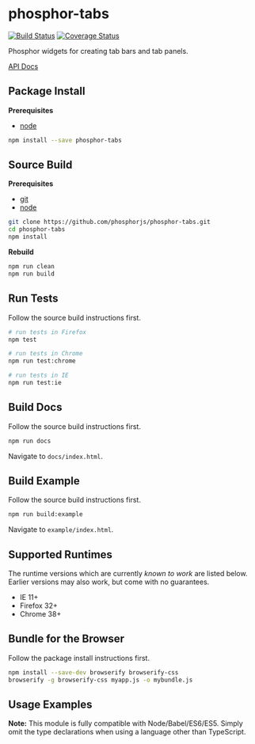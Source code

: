 phosphor-tabs
=============

[![Build Status](https://travis-ci.org/phosphorjs/phosphor-tabs.svg)](https://travis-ci.org/phosphorjs/phosphor-tabs?branch=master)
[![Coverage Status](https://coveralls.io/repos/phosphorjs/phosphor-tabs/badge.svg?branch=master&service=github)](https://coveralls.io/github/phosphorjs/phosphor-tabs?branch=master)

Phosphor widgets for creating tab bars and tab panels.

[API Docs](http://phosphorjs.github.io/phosphor-tabs/api/)


Package Install
---------------

**Prerequisites**
- [node](http://nodejs.org/)

```bash
npm install --save phosphor-tabs
```


Source Build
------------

**Prerequisites**
- [git](http://git-scm.com/)
- [node](http://nodejs.org/)

```bash
git clone https://github.com/phosphorjs/phosphor-tabs.git
cd phosphor-tabs
npm install
```

**Rebuild**
```bash
npm run clean
npm run build
```


Run Tests
---------

Follow the source build instructions first.

```bash
# run tests in Firefox
npm test

# run tests in Chrome
npm run test:chrome

# run tests in IE
npm run test:ie
```


Build Docs
----------

Follow the source build instructions first.

```bash
npm run docs
```

Navigate to `docs/index.html`.


Build Example
-------------

Follow the source build instructions first.

```bash
npm run build:example
```

Navigate to `example/index.html`.


Supported Runtimes
------------------

The runtime versions which are currently *known to work* are listed below.
Earlier versions may also work, but come with no guarantees.

- IE 11+
- Firefox 32+
- Chrome 38+


Bundle for the Browser
----------------------

Follow the package install instructions first.

```bash
npm install --save-dev browserify browserify-css
browserify -g browserify-css myapp.js -o mybundle.js
```


Usage Examples
--------------

**Note:** This module is fully compatible with Node/Babel/ES6/ES5. Simply
omit the type declarations when using a language other than TypeScript.

